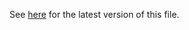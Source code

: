 See [here](https://github.com/codehub-learn/development-environment-setup/blob/main/technical-business-analysis.md) for the latest version of this file.
